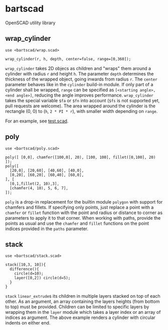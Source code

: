 # bartscad
OpenSCAD utility library

## wrap_cylinder
```
use <bartscad/wrap.scad>

wrap_cylinder(r, h, depth, center=false, range=[0,360]);
```

`wrap_cylinder` takes 2D objecs as children and "wraps" them around a cylinder with radius `r` and height `h`. 
The parameter `depth` determines the thickness of the wrapped object, going inwards from radius `r`.
The `center` parameter behaves like in the `cylinder` build-in module.
If only part of a cylinder shall be wrapped, `range` can be specified as `[<starting angle>, <end angle>]`, reducing the angle improves performance.
`wrap_cylinder` takes the special variable `$fa` or `$fn` into account (`$fs` is not supported yet, pull requests are welcome).
The area wrapped around the cylinder is the rectangle (0, 0) to (`h`, `2 * PI * r`), with smaller width depending on `range`.

For an example, see [test.scad](test.scad).

## poly
```
use <bartscad/poly.scad>

poly([ [0,0], chamfer([100,0], 20), [100, 100], fillet([0,100], 20) ]);
poly([ 
  [20,0], [20,60], [40,60], [40,0],
  [0,20], [60,20], [60,40], [60,0],
], [
  [0,1,fillet(2, 10),3],
  [chamfer(4, 10), 5, 6, 7],
]);
```

`poly` is a drop-in replacement for the builtin module `polygon` with support for chamfers and fillets.
If specifying only points, just replace a point with a `chamfer` or `fillet` function with the point and radius or distance to corner as parameters to apply it to that corner. 
When working with paths, provide the points as usual and use the `chamfer` and `fillet` functions on the point indices provided in the `paths` parameter.

## stack
```
use <bartscad/stack.scad>

stack([10,3, 10]){
  difference(){
    circle(d=10);
    layer([0,2]) circle(d=5);
  }
}
```

`stack` `linear_extrude`s its children in multiple layers stacked on top of each other.
As an argument, an array containing the layers heights (from bottom to top) must be provided.
Children can be limited to specific layers by wrapping them in the `layer` module which takes a layer index or an array of indices as argument.
The above example renders a cylinder with circular indents on either end.
